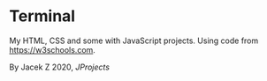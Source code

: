 # Terminal
My HTML, CSS and some with JavaScript projects. Using code from https://w3schools.com.

By Jacek Z 2020, *JProjects*
